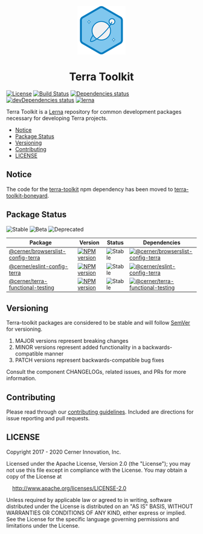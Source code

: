 <!-- Logo -->
<p align="center">
  <img height="128" width="128" src="https://github.com/cerner/terra-toolkit/raw/master/terra.png">
</p>

<!-- Name -->
<h1 align="center">
  Terra Toolkit
</h1>

[![License](https://badgen.net/github/license/cerner/terra-toolkit)](https://github.com/cerner/terra-toolkit/blob/master/LICENSE)
[![Build Status](https://badgen.net/travis/cerner/terra-toolkit)](https://travis-ci.com/cerner/terra-toolkit)
[![Dependencies status](https://badgen.net/david/dep/cerner/terra-toolkit)](https://david-dm.org/cerner/terra-toolkit)
[![devDependencies status](https://badgen.net/david/dev/cerner/terra-toolkit)](https://david-dm.org/cerner/terra-toolkit?type=dev)
[![lerna](https://badgen.net/badge/maintained%20with/lerna/cc00ff)](https://lerna.js.org/)

Terra Toolkit is a [Lerna](https://github.com/lerna/lerna) repository for common development packages necessary for developing Terra projects.

- [Notice](#notice)
- [Package Status](#package-status)
- [Versioning](#versioning)
- [Contributing](#contributing)
- [LICENSE](#license)

## Notice

The code for the [terra-toolkit](https://www.npmjs.com/package/terra-toolkit) npm dependency has been moved to [terra-toolkit-boneyard](https://github.com/cerner/terra-toolkit-boneyard).

## Package Status

![Stable](https://badgen.net/badge/status/Stable/green)
![Beta](https://badgen.net/badge/status/Beta/orange)
![Deprecated](https://badgen.net/badge/status/Deprecated/grey)

| Package | Version | Status | Dependencies |
|---------|---------|--------|--------------|
| [@cerner/browserslist-config-terra](https://github.com/cerner/terra-toolkit/tree/master/packages/browserslist-config-terra) | [![NPM version](https://badgen.net/npm/v/@cerner/browserslist-config-terra)](https://www.npmjs.org/package/@cerner/browserslist-config-terra) | ![Stable](https://badgen.net/badge/status/Stable/green) | [![@cerner/browserslist-config-terra](https://badgen.net/david/dep/cerner/terra-toolkit/packages/browserslist-config-terra)](https://david-dm.org/cerner/terra-toolkit?path=packages/browserslist-config-terra) |
| [@cerner/eslint-config-terra](https://github.com/cerner/terra-toolkit/tree/master/packages/eslint-config-terra) | [![NPM version](https://badgen.net/npm/v/@cerner/eslint-config-terra)](https://www.npmjs.org/package/@cerner/eslint-config-terra) | ![Stable](https://badgen.net/badge/status/Stable/green) | [![@cerner/eslint-config-terra](https://badgen.net/david/dep/cerner/terra-toolkit/packages/eslint-config-terra)](https://david-dm.org/cerner/terra-toolkit?path=packages/eslint-config-terra) |
| [@cerner/terra-functional-testing](https://github.com/cerner/terra-toolkit/tree/master/packages/terra-functional-testing) | [![NPM version](https://badgen.net/npm/v/@cerner/terra-functional-testing)](https://www.npmjs.org/package/@cerner/terra-functional-testing) | ![Stable](https://badgen.net/badge/status/Stable/green) | [![@cerner/terra-functional-testing](https://badgen.net/david/dep/cerner/terra-toolkit/packages/terra-functional-testing)](https://david-dm.org/cerner/terra-toolkit?path=packages/terra-functional-testing) |

## Versioning

Terra-toolkit packages are considered to be stable and will follow [SemVer](http://semver.org/) for versioning.
1. MAJOR versions represent breaking changes
2. MINOR versions represent added functionality in a backwards-compatible manner
3. PATCH versions represent backwards-compatible bug fixes

Consult the component CHANGELOGs, related issues, and PRs for more information.

## Contributing

Please read through our [contributing guidelines](CONTRIBUTING.md). Included are directions for issue reporting and pull requests.

## LICENSE

Copyright 2017 - 2020 Cerner Innovation, Inc.

Licensed under the Apache License, Version 2.0 (the "License"); you may not use this file except in compliance with the License. You may obtain a copy of the License at

&nbsp;&nbsp;&nbsp;&nbsp;http://www.apache.org/licenses/LICENSE-2.0

Unless required by applicable law or agreed to in writing, software distributed under the License is distributed on an "AS IS" BASIS, WITHOUT WARRANTIES OR CONDITIONS OF ANY KIND, either express or implied. See the License for the specific language governing permissions and limitations under the License.

[@terra-core]: https://github.com/cerner/terra-core
[@terra-clinical]: https://github.com/cerner/terra-clinical
[@terra-framework]: https://github.com/cerner/terra-framework
[@terra-dev-site]: https://github.com/cerner/terra-dev-site
